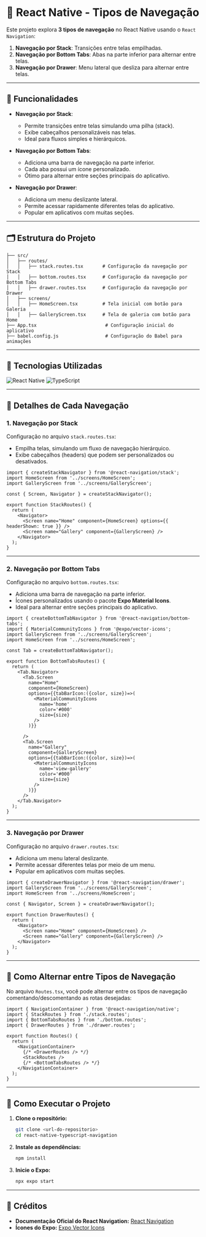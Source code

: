 
# 🚀 React Native - Tipos de Navegação

Este projeto explora **3 tipos de navegação** no React Native usando o `React Navigation`:
1. **Navegação por Stack**: Transições entre telas empilhadas.
2. **Navegação por Bottom Tabs**: Abas na parte inferior para alternar entre telas.
3. **Navegação por Drawer**: Menu lateral que desliza para alternar entre telas.

---

## 🎯 Funcionalidades

- **Navegação por Stack**:
  - Permite transições entre telas simulando uma pilha (stack).
  - Exibe cabeçalhos personalizáveis nas telas.
  - Ideal para fluxos simples e hierárquicos.

- **Navegação por Bottom Tabs**:
  - Adiciona uma barra de navegação na parte inferior.
  - Cada aba possui um ícone personalizado.
  - Ótimo para alternar entre seções principais do aplicativo.

- **Navegação por Drawer**:
  - Adiciona um menu deslizante lateral.
  - Permite acessar rapidamente diferentes telas do aplicativo.
  - Popular em aplicativos com muitas seções.

---

## 🗂️ Estrutura do Projeto

```plaintext
├── src/
│   ├── routes/
│   │   ├── stack.routes.tsx       # Configuração da navegação por Stack
│   │   ├── bottom.routes.tsx      # Configuração da navegação por Bottom Tabs
│   │   ├── drawer.routes.tsx      # Configuração da navegação por Drawer
│   ├── screens/
│   │   ├── HomeScreen.tsx         # Tela inicial com botão para Galeria
│   │   ├── GalleryScreen.tsx      # Tela de galeria com botão para Home
├── App.tsx                         # Configuração inicial do aplicativo
├── babel.config.js                 # Configuração do Babel para animações
```

---

## 🚀 Tecnologias Utilizadas

<div style="display: inline_block">
  <img alt="React Native" src="https://img.shields.io/badge/React_Native-20232A?style=for-the-badge&logo=react&logoColor=61DAFB">
  <img alt="TypeScript" src="https://img.shields.io/badge/TypeScript-007ACC?style=for-the-badge&logo=typescript&logoColor=white">
</div>

---

## 📄 Detalhes de Cada Navegação

### **1. Navegação por Stack**
Configuração no arquivo `stack.routes.tsx`:
- Empilha telas, simulando um fluxo de navegação hierárquico.
- Exibe cabeçalhos (headers) que podem ser personalizados ou desativados.

```tsx
import { createStackNavigator } from '@react-navigation/stack';
import HomeScreen from '../screens/HomeScreen';
import GalleryScreen from '../screens/GalleryScreen';

const { Screen, Navigator } = createStackNavigator();

export function StackRoutes() {
  return (
    <Navigator>
      <Screen name="Home" component={HomeScreen} options={{ headerShown: true }} />
      <Screen name="Gallery" component={GalleryScreen} />
    </Navigator>
  );
}
```

---

### **2. Navegação por Bottom Tabs**
Configuração no arquivo `bottom.routes.tsx`:
- Adiciona uma barra de navegação na parte inferior.
- Ícones personalizados usando o pacote **Expo Material Icons**.
- Ideal para alternar entre seções principais do aplicativo.

```tsx
import { createBottomTabNavigator } from '@react-navigation/bottom-tabs';
import { MaterialCommunityIcons } from '@expo/vector-icons';
import GalleryScreen from '../screens/GalleryScreen';
import HomeScreen from '../screens/HomeScreen';

const Tab = createBottomTabNavigator();

export function BottomTabsRoutes() {
  return (
    <Tab.Navigator>
      <Tab.Screen 
        name="Home" 
        component={HomeScreen}
        options={{tabBarIcon:({color, size})=>(
          <MaterialCommunityIcons
            name='home'
            color='#000'
            size={size}
          />
        )}}

      />
      <Tab.Screen 
        name="Gallery" 
        component={GalleryScreen}
        options={{tabBarIcon:({color, size})=>(
          <MaterialCommunityIcons
            name='view-gallery'
            color='#000'
            size={size}
          />
        )}}
      /> 
    </Tab.Navigator>
  );
}
```

---

### **3. Navegação por Drawer**
Configuração no arquivo `drawer.routes.tsx`:
- Adiciona um menu lateral deslizante.
- Permite acessar diferentes telas por meio de um menu.
- Popular em aplicativos com muitas seções.

```tsx
import { createDrawerNavigator } from '@react-navigation/drawer';
import GalleryScreen from '../screens/GalleryScreen';
import HomeScreen from '../screens/HomeScreen';

const { Navigator, Screen } = createDrawerNavigator();

export function DrawerRoutes() {
  return (
    <Navigator>
      <Screen name="Home" component={HomeScreen} />
      <Screen name="Gallery" component={GalleryScreen} />
    </Navigator>
  );
}
```

---

## 📌 Como Alternar entre Tipos de Navegação

No arquivo `Routes.tsx`, você pode alternar entre os tipos de navegação comentando/descomentando as rotas desejadas:

```tsx
import { NavigationContainer } from '@react-navigation/native';
import { StackRoutes } from './stack.routes';
import { BottomTabsRoutes } from './bottom.routes';
import { DrawerRoutes } from './drawer.routes';

export function Routes() {
  return (
    <NavigationContainer>
      {/* <DrawerRoutes /> */}
      <StackRoutes />
      {/* <BottomTabsRoutes /> */}
    </NavigationContainer>
  );
}
```

---

## 📌 Como Executar o Projeto

1. **Clone o repositório:**
   ```bash
   git clone <url-do-repositorio>
   cd react-native-typescript-navigation
   ```

2. **Instale as dependências:**
   ```bash
   npm install
   ```

3. **Inicie o Expo:**
   ```bash
   npx expo start
   ```

---

## 📌 Créditos

- **Documentação Oficial do React Navigation:** [React Navigation](https://reactnavigation.org/)
- **Ícones do Expo:** [Expo Vector Icons](https://icons.expo.fyi/)

